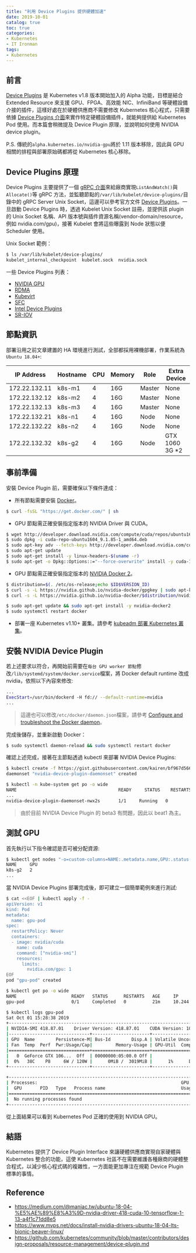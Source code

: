 ```yaml
---
title: "利用 Device Plugins 提供硬體加速"
date: 2019-10-01
catalog: true
toc: true
categories:
- Kubernetes
- IT Ironman
tags:
- Kubernetes
---
```

## 前言
[Device Plugins](https://kubernetes.io/docs/concepts/cluster-administration/device-plugins/) 是 Kubernetes v1.8 版本開始加入的 Alpha 功能，目標是結合 Extended Resource 來支援 GPU、FPGA、高效能 NIC、InfiniBand 等硬體設備介接的插件，這樣好處在於硬體供應商不需要修改 Kubernetes 核心程式，只需要依據 [Device Plugins 介面](https://github.com/kubernetes/community/blob/master/contributors/design-proposals/resource-management/device-plugin.md)來實作特定硬體設備插件，就能夠提供給 Kubernetes Pod 使用。而本篇會稍微提及 Device Plugin 原理，並說明如何使用 NVIDIA device plugin。

P.S. 傳統的`alpha.kubernetes.io/nvidia-gpu`將於 1.11 版本移除，因此與 GPU 相關的排程與部署原始碼都將從 Kubernetes 核心移除。

<!--more-->

## Device Plugins 原理
Device  Plugins 主要提供了一個 [gRPC 介面](https://github.com/kubernetes/community/blob/master/contributors/design-proposals/resource-management/device-plugin.md)來給廠商實現`ListAndWatch()`與`Allocate()`等 gRPC 方法，並監聽節點的`/var/lib/kubelet/device-plugins/`目錄中的 gRPC Server Unix Socket，這邊可以參考官方文件 [Device Plugins](https://kubernetes.io/docs/concepts/cluster-administration/device-plugins/)。一旦啟動 Device Plugins 時，透過 Kubelet Unix Socket 註冊，並提供該 plugin 的 Unix Socket 名稱、API 版本號與插件資源名稱(vendor-domain/resource，例如 nvidia.com/gpu)，接著 Kubelet 會將這些曝露到 Node 狀態以便 Scheduler 使用。

Unix Socket 範例：
```sh
$ ls /var/lib/kubelet/device-plugins/
kubelet_internal_checkpoint  kubelet.sock  nvidia.sock
```

一些 Device Plugins 列表：
- [NVIDIA GPU](https://github.com/NVIDIA/k8s-device-plugin)
- [RDMA](https://github.com/hustcat/k8s-rdma-device-plugin)
- [Kubevirt](https://github.com/kubevirt/kubernetes-device-plugins)
- [SFC](https://github.com/vikaschoudhary16/sfc-device-plugin)
- [Intel Device Plugins](https://github.com/intel/intel-device-plugins-for-kubernetes)
- [SR-IOV](https://github.com/intel/sriov-network-device-plugin)

## 節點資訊
部署沿用之前文章建置的 HA 環境進行測試，全部都採用裸機部署，作業系統為`Ubuntu 18.04+`:

| IP Address  | Hostname     | CPU | Memory | Role | Extra Device |
|-------------|--------------|-----|--------|------|--------------|
|172.22.132.11| k8s-m1       | 4   | 16G    |Master| None         |
|172.22.132.12| k8s-m2       | 4   | 16G    |Master| None         |
|172.22.132.13| k8s-m3       | 4   | 16G    |Master| None         |
|172.22.132.21| k8s-n1       | 4   | 16G    |Node  | None         |
|172.22.132.22| k8s-n2       | 4   | 16G    |Node  | None         |
|172.22.132.32| k8s-g2       | 4   | 16G    |Node  | GTX 1060 3G *2|

## 事前準備
安裝 Device Plugin 前，需要確保以下條件達成：

* 所有節點需要安裝 [Docker](https://docs.docker.com/v17.09/engine/installation/#cloud)。

```sh
$ curl -fsSL "https://get.docker.com/" | sh
```

* GPU 節點需正確安裝指定版本的 NVIDIA Driver 與 CUDA。

```sh
$ wget http://developer.download.nvidia.com/compute/cuda/repos/ubuntu1604/x86_64/cuda-repo-ubuntu1604_9.1.85-1_amd64.deb
$ sudo dpkg -i cuda-repo-ubuntu1604_9.1.85-1_amd64.deb
$ sudo apt-key adv --fetch-keys http://developer.download.nvidia.com/compute/cuda/repos/ubuntu1604/x86_64/7fa2af80.pub
$ sudo apt-get update 
$ sudo apt-get install -y linux-headers-$(uname -r)
$ sudo apt-get -o Dpkg::Options::="--force-overwrite" install -y cuda-10-0 cuda-drivers
```

* GPU 節點需正確安裝指定版本的 [NVIDIA Docker 2](https://github.com/NVIDIA/nvidia-docker)。

```sh
$ distribution=$(. /etc/os-release;echo $ID$VERSION_ID)
$ curl -s -L https://nvidia.github.io/nvidia-docker/gpgkey | sudo apt-key add -
$ curl -s -L https://nvidia.github.io/nvidia-docker/$distribution/nvidia-docker.list | sudo tee /etc/apt/sources.list.d/nvidia-docker.list

$ sudo apt-get update && sudo apt-get install -y nvidia-docker2
$ sudo systemctl restart docker
```

* 部署一座 Kubernetes v1.10+ 叢集。請參考 [kubeadm 部署 Kubernetes 叢集](https://kubernetes.io/docs/setup/production-environment/tools/kubeadm/install-kubeadm/)。

## 安裝 NVIDIA Device Plugin
若上述要求以符合，再開始前需要在`每台 GPU worker 節點`修改`/lib/systemd/system/docker.service`檔案，將 Docker default runtime 改成 nvidia，依照以下內容來修改:
```sh
...
ExecStart=/usr/bin/dockerd -H fd:// --default-runtime=nvidia
...
```
> 這邊也可以修改`/etc/docker/daemon.json`檔案，請參考 [Configure and troubleshoot the Docker daemon](https://docs.docker.com/config/daemon/)。

完成後儲存，並重新啟動 Docker：
```sh
$ sudo systemctl daemon-reload && sudo systemctl restart docker
```

確認上述完成，接著在主節點透過 kubectl 來部署 NVIDIA Device Plugins:
```sh
$ kubectl create -f https://gist.githubusercontent.com/kairen/bf967d566d35edda381edb9ba8659f7b/raw/ccc18711bf016d5b836280226785c1ad0282c035/nvidia-device-plugin.yml
daemonset "nvidia-device-plugin-daemonset" created

$ kubectl -n kube-system get po -o wide
NAME                                       READY     STATUS    RESTARTS   AGE       IP               NODE
...
nvidia-device-plugin-daemonset-nwx2s       1/1     Running   0          49s    10.244.255.80   k8s-g2   <none>           <none>
```

> 由於目前 NVIDIA Device Plugin 的 beta3 有問題，因此以 beat1 為主。

## 測試 GPU
首先執行以下指令確認是否可被分配資源:

```sh
$ kubectl get nodes "-o=custom-columns=NAME:.metadata.name,GPU:.status.allocatable.nvidia\.com/gpu"
NAME     GPU
k8s-g2   2
...
```

當 NVIDIA Device Plugins 部署完成後，即可建立一個簡單範例來進行測試:

```sh
$ cat <<EOF | kubectl apply -f -
apiVersion: v1
kind: Pod
metadata:
  name: gpu-pod
spec:
  restartPolicy: Never
  containers:
  - image: nvidia/cuda
    name: cuda
    command: ["nvidia-smi"]
    resources:
      limits:
        nvidia.com/gpu: 1
EOF
pod "gpu-pod" created

$ kubectl get po -o wide
NAME                     READY   STATUS      RESTARTS   AGE     IP              NODE     NOMINATED NODE   READINESS GATES
gpu-pod                  0/1     Completed   0          21m     10.244.255.81   k8s-g2   <none>           <none>

$ kubectl logs gpu-pod
Sat Oct 01 15:28:38 2019
+-----------------------------------------------------------------------------+
| NVIDIA-SMI 418.87.01    Driver Version: 418.87.01    CUDA Version: 10.1     |
|-------------------------------+----------------------+----------------------+
| GPU  Name        Persistence-M| Bus-Id        Disp.A | Volatile Uncorr. ECC |
| Fan  Temp  Perf  Pwr:Usage/Cap|         Memory-Usage | GPU-Util  Compute M. |
|===============================+======================+======================|
|   0  GeForce GTX 106...  Off  | 00000000:05:00.0 Off |                  N/A |
|  0%   38C    P8     6W / 120W |      0MiB /  3019MiB |      1%      Default |
+-------------------------------+----------------------+----------------------+

+-----------------------------------------------------------------------------+
| Processes:                                                       GPU Memory |
|  GPU       PID   Type   Process name                             Usage      |
|=============================================================================|
|  No running processes found                                                 |
+-----------------------------------------------------------------------------+
```

從上面結果可以看到 Kubernetes Pod 正確的使用到 NVIDIA GPU。

## 結語
Kubernetes 提供了 Device Plugin Interface 來讓硬體供應商實現自家硬體與 Kubernetes 整合的功能，這使 Kubernetes 社區不在需要維護各種廠商的硬體整合程式，以減少核心程式碼的複雜性，一方面能更加專注在規範 Device Plugin 標準的事情。

## Reference
- https://medium.com/@maniac.tw/ubuntu-18-04-%E5%AE%89%E8%A3%9D-nvidia-driver-418-cuda-10-tensorflow-1-13-a4f1c71dd8e5
- https://www.mvps.net/docs/install-nvidia-drivers-ubuntu-18-04-lts-bionic-beaver-linux/
- https://github.com/kubernetes/community/blob/master/contributors/design-proposals/resource-management/device-plugin.md